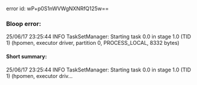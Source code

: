 error id: wP+p0S1nWVWgNXNRfQ125w==
### Bloop error:

25/06/17 23:25:44 INFO TaskSetManager: Starting task 0.0 in stage 1.0 (TID 1) (hpomen, executor driver, partition 0, PROCESS_LOCAL, 8332 bytes)
#### Short summary: 

25/06/17 23:25:44 INFO TaskSetManager: Starting task 0.0 in stage 1.0 (TID 1) (hpomen, executor driv...